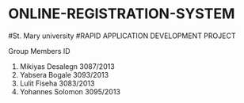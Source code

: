 # ONLINE-REGISTRATION-SYSTEM

#St. Mary university
#RAPID APPLICATION DEVELOPMENT PROJECT

Group Members 			ID
1. Mikiyas Desalegn		3087/2013
2. Yabsera Bogale		3093/2013	    
3. Lulit Fiseha			3083/2013
4. Yohannes Solomon		3095/2013



